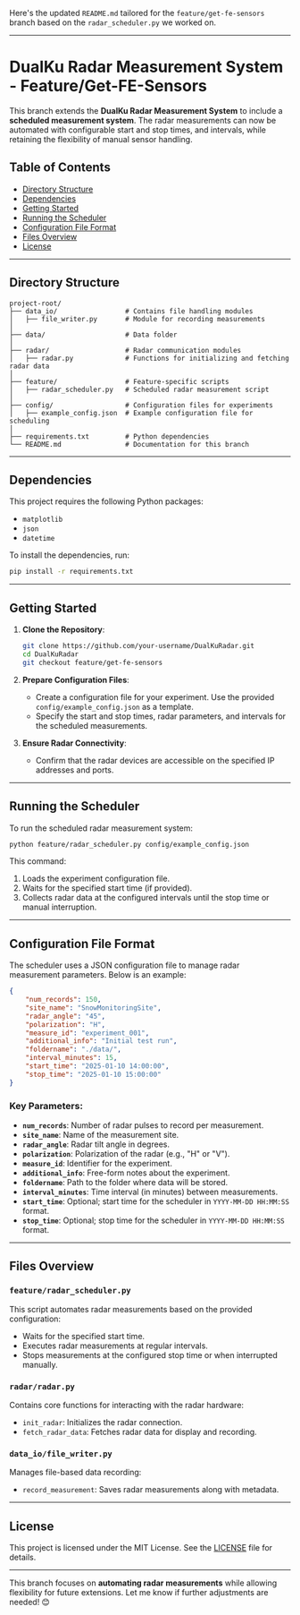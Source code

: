 Here's the updated `README.md` tailored for the `feature/get-fe-sensors` branch based on the `radar_scheduler.py` we worked on.

---

# DualKu Radar Measurement System - Feature/Get-FE-Sensors

This branch extends the **DualKu Radar Measurement System** to include a **scheduled measurement system**. The radar measurements can now be automated with configurable start and stop times, and intervals, while retaining the flexibility of manual sensor handling.

## Table of Contents
- [Directory Structure](#directory-structure)
- [Dependencies](#dependencies)
- [Getting Started](#getting-started)
- [Running the Scheduler](#running-the-scheduler)
- [Configuration File Format](#configuration-file-format)
- [Files Overview](#files-overview)
- [License](#license)

---

## Directory Structure

```
project-root/
├── data_io/                 # Contains file handling modules
│   ├── file_writer.py       # Module for recording measurements
│
├── data/                    # Data folder
│
├── radar/                   # Radar communication modules
│   ├── radar.py             # Functions for initializing and fetching radar data
│
├── feature/                 # Feature-specific scripts
│   ├── radar_scheduler.py   # Scheduled radar measurement script
│
├── config/                  # Configuration files for experiments
│   ├── example_config.json  # Example configuration file for scheduling
│
├── requirements.txt         # Python dependencies
└── README.md                # Documentation for this branch
```

---

## Dependencies

This project requires the following Python packages:
- `matplotlib`
- `json`
- `datetime`

To install the dependencies, run:
```bash
pip install -r requirements.txt
```

---

## Getting Started

1. **Clone the Repository**:
   ```bash
   git clone https://github.com/your-username/DualKuRadar.git
   cd DualKuRadar
   git checkout feature/get-fe-sensors
   ```

2. **Prepare Configuration Files**:
   - Create a configuration file for your experiment. Use the provided `config/example_config.json` as a template.
   - Specify the start and stop times, radar parameters, and intervals for the scheduled measurements.

3. **Ensure Radar Connectivity**:
   - Confirm that the radar devices are accessible on the specified IP addresses and ports.

---

## Running the Scheduler

To run the scheduled radar measurement system:
```bash
python feature/radar_scheduler.py config/example_config.json
```

This command:
1. Loads the experiment configuration file.
2. Waits for the specified start time (if provided).
3. Collects radar data at the configured intervals until the stop time or manual interruption.

---

## Configuration File Format

The scheduler uses a JSON configuration file to manage radar measurement parameters. Below is an example:

```json
{
    "num_records": 150,
    "site_name": "SnowMonitoringSite",
    "radar_angle": "45",
    "polarization": "H",
    "measure_id": "experiment_001",
    "additional_info": "Initial test run",
    "foldername": "./data/",
    "interval_minutes": 15,
    "start_time": "2025-01-10 14:00:00",
    "stop_time": "2025-01-10 15:00:00"
}
```

### Key Parameters:
- **`num_records`**: Number of radar pulses to record per measurement.
- **`site_name`**: Name of the measurement site.
- **`radar_angle`**: Radar tilt angle in degrees.
- **`polarization`**: Polarization of the radar (e.g., "H" or "V").
- **`measure_id`**: Identifier for the experiment.
- **`additional_info`**: Free-form notes about the experiment.
- **`foldername`**: Path to the folder where data will be stored.
- **`interval_minutes`**: Time interval (in minutes) between measurements.
- **`start_time`**: Optional; start time for the scheduler in `YYYY-MM-DD HH:MM:SS` format.
- **`stop_time`**: Optional; stop time for the scheduler in `YYYY-MM-DD HH:MM:SS` format.

---

## Files Overview

### `feature/radar_scheduler.py`
This script automates radar measurements based on the provided configuration:
- Waits for the specified start time.
- Executes radar measurements at regular intervals.
- Stops measurements at the configured stop time or when interrupted manually.

### `radar/radar.py`
Contains core functions for interacting with the radar hardware:
- `init_radar`: Initializes the radar connection.
- `fetch_radar_data`: Fetches radar data for display and recording.

### `data_io/file_writer.py`
Manages file-based data recording:
- `record_measurement`: Saves radar measurements along with metadata.

---

## License

This project is licensed under the MIT License. See the [LICENSE](LICENSE) file for details.

---

This branch focuses on **automating radar measurements** while allowing flexibility for future extensions. Let me know if further adjustments are needed! 😊